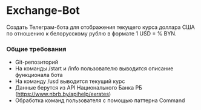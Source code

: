 # Exchange-Bot

Создать Телеграм-бота для отображения текущего курса доллара США по отношению к белорусскому рублю в формате 1 USD = %
BYN.

### Общие требования
- Git-репозиторий
- На команды /start и /info пользователю выводится описание функционала бота
- На команду /usd выводится текущий курс
- Данные берутся из API Национального Банка РБ (https://www.nbrb.by/apihelp/exrates)
- Обработка команд пользователя с помощью паттерна Command

